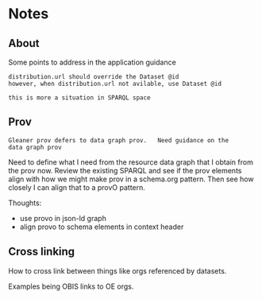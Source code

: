 #  Notes

## About

Some points to address in the application guidance

```
distribution.url should override the Dataset @id
however, when distribution.url not avilable, use Dataset @id

this is more a situation in SPARQL space

```


## Prov

```
Gleaner prov defers to data graph prov.   Need guidance on the 
data graph prov
```

Need to define what I need from the resource data graph that I 
obtain from the prov now.   Review the existing SPARQL and 
see if the prov elements align with how we might make prov
in a schema.org pattern.  Then see how closely I can align that
to a provO pattern.  

Thoughts:

* use provo in json-ld graph
* align provo to schema elements in context header



## Cross linking

How to cross link between things like orgs referenced by datasets.

Examples being OBIS links to OE orgs.  
